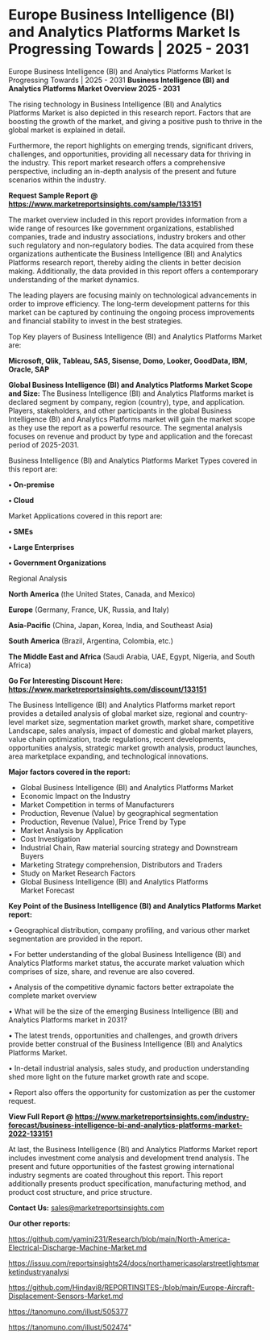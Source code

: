 # Europe Business Intelligence (BI) and Analytics Platforms Market Is Progressing Towards | 2025 - 2031
Europe Business Intelligence (BI) and Analytics Platforms Market Is Progressing Towards | 2025 - 2031
<Strong> Business Intelligence (BI) and Analytics Platforms Market Overview 2025 - 2031</strong>

The rising technology in Business Intelligence (BI) and Analytics Platforms Market is also depicted in this research report. Factors that are boosting the growth of the market, and giving a positive push to thrive in the global market is explained in detail.

Furthermore, the report highlights on emerging trends, significant drivers, challenges, and opportunities, providing all necessary data for thriving in the industry. This report market research offers a comprehensive perspective, including an in-depth analysis of the present and future scenarios within the industry.

<strong>Request Sample Report @ <a href=https://www.marketreportsinsights.com/sample/133151>https://www.marketreportsinsights.com/sample/133151</a></strong>

The market overview included in this report provides information from a wide range of resources like government organizations, established companies, trade and industry associations, industry brokers and other such regulatory and non-regulatory bodies. The data acquired from these organizations authenticate the Business Intelligence (BI) and Analytics Platforms research report, thereby aiding the clients in better decision making. Additionally, the data provided in this report offers a contemporary understanding of the market dynamics.

The leading players are focusing mainly on technological advancements in order to improve efficiency. The long-term development patterns for this market can be captured by continuing the ongoing process improvements and financial stability to invest in the best strategies.

Top Key players of Business Intelligence (BI) and Analytics Platforms Market are:

<strong>Microsoft, Qlik, Tableau, SAS, Sisense, Domo, Looker, GoodData, IBM, Oracle, SAP</strong>

<strong><b>Global Business Intelligence (BI) and Analytics Platforms Market Scope and Size:</b></strong>
The Business Intelligence (BI) and Analytics Platforms market is declared segment by company, region (country), type, and application. Players, stakeholders, and other participants in the global Business Intelligence (BI) and Analytics Platforms market will gain the market scope as they use the report as a powerful resource. The segmental analysis focuses on revenue and product by type and application and the forecast period of 2025-2031.

Business Intelligence (BI) and Analytics Platforms Market Types covered in this report are:

<strong>• On-premise

• Cloud</strong>

Market Applications covered in this report are:

<strong>• SMEs

• Large Enterprises

• Government Organizations</strong> 

Regional Analysis

<strong>North America</strong> (the United States, Canada, and Mexico)

<strong>Europe</strong> (Germany, France, UK, Russia, and Italy)

<strong>Asia-Pacific</strong> (China, Japan, Korea, India, and Southeast Asia)

<strong>South America</strong> (Brazil, Argentina, Colombia, etc.)

<strong>The Middle East and Africa</strong> (Saudi Arabia, UAE, Egypt, Nigeria, and South Africa)

<strong>Go For Interesting Discount Here: <a href=https://www.marketreportsinsights.com/discount/133151>https://www.marketreportsinsights.com/discount/133151</a></strong>

The Business Intelligence (BI) and Analytics Platforms market report provides a detailed analysis of global market size, regional and country-level market size, segmentation market growth, market share, competitive Landscape, sales analysis, impact of domestic and global market players, value chain optimization, trade regulations, recent developments, opportunities analysis, strategic market growth analysis, product launches, area marketplace expanding, and technological innovations.

<strong><b>Major factors covered in the report:</b></strong>
<ul>
  <li>Global Business Intelligence (BI) and Analytics Platforms Market </li>
  <li>Economic Impact on the Industry</li>
  <li>Market Competition in terms of Manufacturers</li>
  <li>Production, Revenue (Value) by geographical segmentation</li>
  <li>Production, Revenue (Value), Price Trend by Type</li>
  <li>Market Analysis by Application</li>
  <li>Cost Investigation</li>
  <li>Industrial Chain, Raw material sourcing strategy and Downstream Buyers</li>
  <li>Marketing Strategy comprehension, Distributors and Traders</li>
  <li>Study on Market Research Factors</li>
  <li>Global Business Intelligence (BI) and Analytics Platforms Market Forecast</li>
</ul>

<strong><b>Key Point of the Business Intelligence (BI) and Analytics Platforms Market report:</b></strong>

• Geographical distribution, company profiling, and various other market segmentation are provided in the report.

• For better understanding of the global Business Intelligence (BI) and Analytics Platforms market status, the accurate market valuation which comprises of size, share, and revenue are also covered.

• Analysis of the competitive dynamic factors better extrapolate the complete market overview

• What will be the size of the emerging Business Intelligence (BI) and Analytics Platforms market in 2031?

• The latest trends, opportunities and challenges, and growth drivers provide better construal of the Business Intelligence (BI) and Analytics Platforms Market.

• In-detail industrial analysis, sales study, and production understanding shed more light on the future market growth rate and scope.

• Report also offers the opportunity for customization as per the customer request.

<strong><b>View Full Report @ <a href=https://www.marketreportsinsights.com/industry-forecast/business-intelligence-bi-and-analytics-platforms-market-2022-133151>https://www.marketreportsinsights.com/industry-forecast/business-intelligence-bi-and-analytics-platforms-market-2022-133151</a></b></strong>


At last, the Business Intelligence (BI) and Analytics Platforms Market report includes investment come analysis and development trend analysis. The present and future opportunities of the fastest growing international industry segments are coated throughout this report. This report additionally presents product specification, manufacturing method, and product cost structure, and price structure.

<strong>Contact Us:</strong>
sales@marketreportsinsights.com

<strong>Our other reports:</strong>

<a href=https://github.com/yamini231/Research/blob/main/North-America-Electrical-Discharge-Machine-Market.md>https://github.com/yamini231/Research/blob/main/North-America-Electrical-Discharge-Machine-Market.md</a>

<a href=https://issuu.com/reportsinsights24/docs/northamericasolarstreetlightsmarketindustryanalysi>https://issuu.com/reportsinsights24/docs/northamericasolarstreetlightsmarketindustryanalysi</a>

<a href=https://github.com/Hindavi8/REPORTINSITES-/blob/main/Europe-Aircraft-Displacement-Sensors-Market.md>https://github.com/Hindavi8/REPORTINSITES-/blob/main/Europe-Aircraft-Displacement-Sensors-Market.md</a>

<a href=https://tanomuno.com/illust/505377>https://tanomuno.com/illust/505377</a>

<a href=https://tanomuno.com/illust/502474>https://tanomuno.com/illust/502474</a>"
